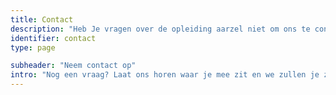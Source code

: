 ```yaml
---
title: Contact
description: "Heb Je vragen over de opleiding aarzel niet om ons te contacteren. Onze opleidingscoördinator, stagebegeleider en howest zelf helpen je graag verder."
identifier: contact
type: page

subheader: "Neem contact op"
intro: "Nog een vraag? Laat ons horen waar je mee zit en we zullen je zo snel mogelijk van antwoord dienen!"
---
```

<!-- Contact page -->